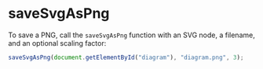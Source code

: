 saveSvgAsPng
============

To save a PNG, call the `saveSvgAsPng` function with an SVG node, a filename, and an optional scaling factor:

```javascript
saveSvgAsPng(document.getElementById("diagram"), "diagram.png", 3);
```
